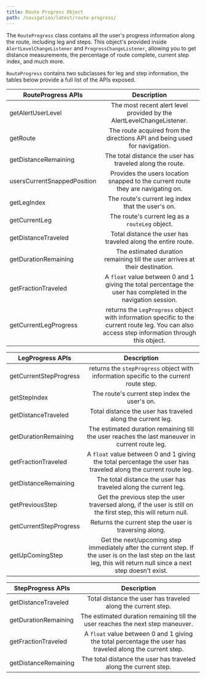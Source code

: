 ```yaml
---
title: Route Progress Object
path: /navigation/latest/route-progress/
---
```


The `RouteProgress` class contains all the user's progress information along the route, including leg and steps. This object's provided inside `AlertLevelChangeListener` and `ProgressChangeListener`, allowing you to get distance measurements, the percentage of route complete, current step index, and much more.

`RouteProgress` contains two subclasses for leg and step information, the tables below provide a full list of the APIs exposed.

| RouteProgress APIs          | Description           |
| --------------------------- |:---------------------:|
| getAlertUserLevel           | The most recent alert level provided by the AlertLevelChangeListener. |
| getRoute                    | The route acquired from the directions API and being used for navigation. |
| getDistanceRemaining        | The total distance the user has traveled along the route.   |
| usersCurrentSnappedPosition | Provides the users location snapped to the current route they are navigating on. |
| getLegIndex                 | The route's current leg index that the user's on.      |
| getCurrentLeg               | The route's current leg as a `routeLeg` object.    |
| getDistanceTraveled         | Total distance the user has traveled along the entire route. |
| getDurationRemaining        | The estimated duration remaining till the user arrives at their destination. |
| getFractionTraveled         | A `float` value between 0 and 1 giving the total percentage the user has completed in the navigation session.
| getCurrentLegProgress | returns the `LegProgress` object with information specific to the current route leg. You can also access step information through this object. |

| LegProgress APIs            | Description           |
| --------------------------- |:---------------------:|
| getCurrentStepProgress      | returns the `stepProgress` object with information specific to the current route step. |
| getStepIndex                | The route's current step index the user's on.      |
| getDistanceTraveled         | Total distance the user has traveled along the current leg. |
| getDurationRemaining        | The estimated duration remaining till the user reaches the last maneuver in current route leg. |
| getFractionTraveled         | A `float` value between 0 and 1 giving the total percentage the user has traveled along the current route leg. |
| getDistanceRemaining        | The total distance the user has traveled along the current leg.   |
| getPreviousStep             | Get the previous step the user traversed along, if the user is still on the first step, this will return null. |
| getCurrentStepProgress      |  Returns the current step the user is traversing along. |
| getUpComingStep             | Get the next/upcoming step immediately after the current step. If the user is on the last step on the last leg, this will return null since a next step doesn't exist. |

| StepProgress APIs           | Description           |
| --------------------------- |:---------------------:|
| getDistanceTraveled         | Total distance the user has traveled along the current step. |
| getDurationRemaining        | The estimated duration remaining till the user reaches the next step maneuver. |
| getFractionTraveled         | A `float` value between 0 and 1 giving the total percentage the user has traveled along the current step. |
| getDistanceRemaining        | The total distance the user has traveled along the current step.   |
